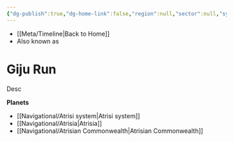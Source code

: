 ```yaml
---
{"dg-publish":true,"dg-home-link":false,"region":null,"sector":null,"system":null,"grid":null,"aliases":[],"tags":["map","hyperlane","unfinished"],"permalink":"/navigational/giju-run/","dgHomeLink":false,"dgPassFrontmatter":true}
---
```


- [[Meta/Timeline\|Back to Home]]
- Also known as 

# Giju Run
Desc

**Planets**
- [[Navigational/Atrisi system\|Atrisi system]]
- [[Navigational/Atrisia\|Atrisia]]
- [[Navigational/Atrisian Commonwealth\|Atrisian Commonwealth]]
